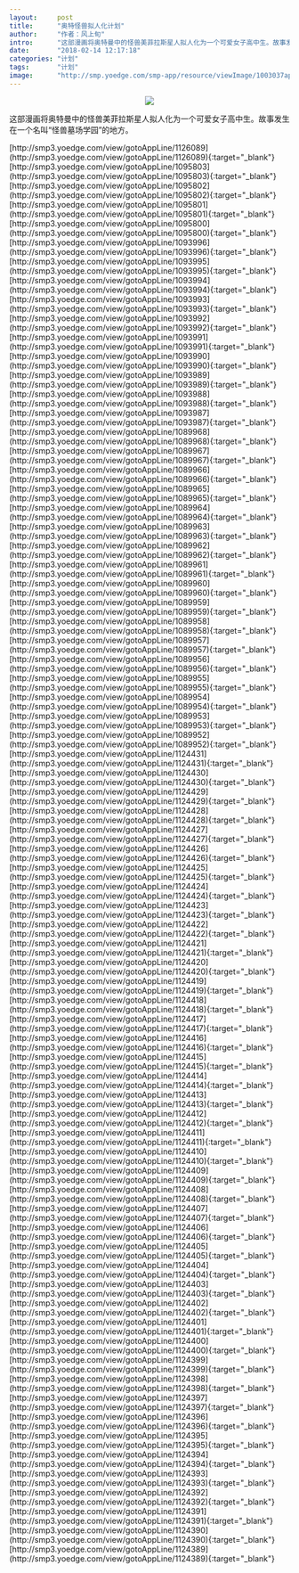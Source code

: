 ```yaml
---
layout:     post
title:      "奥特怪兽拟人化计划"
author:     "作者：风上旬"
intro:      "这部漫画将奥特曼中的怪兽美菲拉斯星人拟人化为一个可爱女子高中生。故事发生在一个名叫“怪兽墓场学园”的地方。"
date:       "2018-02-14 12:17:18"
categories: "计划"
tags:       "计划"
image:      "http://smp.yoedge.com/smp-app/resource/viewImage/1003037appline.png"
---
```

<div style="text-align: center">
<p><img src="http://smp.yoedge.com/smp-app/resource/viewImage/1003037appline.png"/></p>
</div>
<p class="post-meta">
<span>这部漫画将奥特曼中的怪兽美菲拉斯星人拟人化为一个可爱女子高中生。故事发生在一个名叫“怪兽墓场学园”的地方。</span>
</p>
[http://smp3.yoedge.com/view/gotoAppLine/1126089](http://smp3.yoedge.com/view/gotoAppLine/1126089){:target="_blank"}
[http://smp3.yoedge.com/view/gotoAppLine/1095803](http://smp3.yoedge.com/view/gotoAppLine/1095803){:target="_blank"}
[http://smp3.yoedge.com/view/gotoAppLine/1095802](http://smp3.yoedge.com/view/gotoAppLine/1095802){:target="_blank"}
[http://smp3.yoedge.com/view/gotoAppLine/1095801](http://smp3.yoedge.com/view/gotoAppLine/1095801){:target="_blank"}
[http://smp3.yoedge.com/view/gotoAppLine/1095800](http://smp3.yoedge.com/view/gotoAppLine/1095800){:target="_blank"}
[http://smp3.yoedge.com/view/gotoAppLine/1093996](http://smp3.yoedge.com/view/gotoAppLine/1093996){:target="_blank"}
[http://smp3.yoedge.com/view/gotoAppLine/1093995](http://smp3.yoedge.com/view/gotoAppLine/1093995){:target="_blank"}
[http://smp3.yoedge.com/view/gotoAppLine/1093994](http://smp3.yoedge.com/view/gotoAppLine/1093994){:target="_blank"}
[http://smp3.yoedge.com/view/gotoAppLine/1093993](http://smp3.yoedge.com/view/gotoAppLine/1093993){:target="_blank"}
[http://smp3.yoedge.com/view/gotoAppLine/1093992](http://smp3.yoedge.com/view/gotoAppLine/1093992){:target="_blank"}
[http://smp3.yoedge.com/view/gotoAppLine/1093991](http://smp3.yoedge.com/view/gotoAppLine/1093991){:target="_blank"}
[http://smp3.yoedge.com/view/gotoAppLine/1093990](http://smp3.yoedge.com/view/gotoAppLine/1093990){:target="_blank"}
[http://smp3.yoedge.com/view/gotoAppLine/1093989](http://smp3.yoedge.com/view/gotoAppLine/1093989){:target="_blank"}
[http://smp3.yoedge.com/view/gotoAppLine/1093988](http://smp3.yoedge.com/view/gotoAppLine/1093988){:target="_blank"}
[http://smp3.yoedge.com/view/gotoAppLine/1093987](http://smp3.yoedge.com/view/gotoAppLine/1093987){:target="_blank"}
[http://smp3.yoedge.com/view/gotoAppLine/1089968](http://smp3.yoedge.com/view/gotoAppLine/1089968){:target="_blank"}
[http://smp3.yoedge.com/view/gotoAppLine/1089967](http://smp3.yoedge.com/view/gotoAppLine/1089967){:target="_blank"}
[http://smp3.yoedge.com/view/gotoAppLine/1089966](http://smp3.yoedge.com/view/gotoAppLine/1089966){:target="_blank"}
[http://smp3.yoedge.com/view/gotoAppLine/1089965](http://smp3.yoedge.com/view/gotoAppLine/1089965){:target="_blank"}
[http://smp3.yoedge.com/view/gotoAppLine/1089964](http://smp3.yoedge.com/view/gotoAppLine/1089964){:target="_blank"}
[http://smp3.yoedge.com/view/gotoAppLine/1089963](http://smp3.yoedge.com/view/gotoAppLine/1089963){:target="_blank"}
[http://smp3.yoedge.com/view/gotoAppLine/1089962](http://smp3.yoedge.com/view/gotoAppLine/1089962){:target="_blank"}
[http://smp3.yoedge.com/view/gotoAppLine/1089961](http://smp3.yoedge.com/view/gotoAppLine/1089961){:target="_blank"}
[http://smp3.yoedge.com/view/gotoAppLine/1089960](http://smp3.yoedge.com/view/gotoAppLine/1089960){:target="_blank"}
[http://smp3.yoedge.com/view/gotoAppLine/1089959](http://smp3.yoedge.com/view/gotoAppLine/1089959){:target="_blank"}
[http://smp3.yoedge.com/view/gotoAppLine/1089958](http://smp3.yoedge.com/view/gotoAppLine/1089958){:target="_blank"}
[http://smp3.yoedge.com/view/gotoAppLine/1089957](http://smp3.yoedge.com/view/gotoAppLine/1089957){:target="_blank"}
[http://smp3.yoedge.com/view/gotoAppLine/1089956](http://smp3.yoedge.com/view/gotoAppLine/1089956){:target="_blank"}
[http://smp3.yoedge.com/view/gotoAppLine/1089955](http://smp3.yoedge.com/view/gotoAppLine/1089955){:target="_blank"}
[http://smp3.yoedge.com/view/gotoAppLine/1089954](http://smp3.yoedge.com/view/gotoAppLine/1089954){:target="_blank"}
[http://smp3.yoedge.com/view/gotoAppLine/1089953](http://smp3.yoedge.com/view/gotoAppLine/1089953){:target="_blank"}
[http://smp3.yoedge.com/view/gotoAppLine/1089952](http://smp3.yoedge.com/view/gotoAppLine/1089952){:target="_blank"}
[http://smp3.yoedge.com/view/gotoAppLine/1124431](http://smp3.yoedge.com/view/gotoAppLine/1124431){:target="_blank"}
[http://smp3.yoedge.com/view/gotoAppLine/1124430](http://smp3.yoedge.com/view/gotoAppLine/1124430){:target="_blank"}
[http://smp3.yoedge.com/view/gotoAppLine/1124429](http://smp3.yoedge.com/view/gotoAppLine/1124429){:target="_blank"}
[http://smp3.yoedge.com/view/gotoAppLine/1124428](http://smp3.yoedge.com/view/gotoAppLine/1124428){:target="_blank"}
[http://smp3.yoedge.com/view/gotoAppLine/1124427](http://smp3.yoedge.com/view/gotoAppLine/1124427){:target="_blank"}
[http://smp3.yoedge.com/view/gotoAppLine/1124426](http://smp3.yoedge.com/view/gotoAppLine/1124426){:target="_blank"}
[http://smp3.yoedge.com/view/gotoAppLine/1124425](http://smp3.yoedge.com/view/gotoAppLine/1124425){:target="_blank"}
[http://smp3.yoedge.com/view/gotoAppLine/1124424](http://smp3.yoedge.com/view/gotoAppLine/1124424){:target="_blank"}
[http://smp3.yoedge.com/view/gotoAppLine/1124423](http://smp3.yoedge.com/view/gotoAppLine/1124423){:target="_blank"}
[http://smp3.yoedge.com/view/gotoAppLine/1124422](http://smp3.yoedge.com/view/gotoAppLine/1124422){:target="_blank"}
[http://smp3.yoedge.com/view/gotoAppLine/1124421](http://smp3.yoedge.com/view/gotoAppLine/1124421){:target="_blank"}
[http://smp3.yoedge.com/view/gotoAppLine/1124420](http://smp3.yoedge.com/view/gotoAppLine/1124420){:target="_blank"}
[http://smp3.yoedge.com/view/gotoAppLine/1124419](http://smp3.yoedge.com/view/gotoAppLine/1124419){:target="_blank"}
[http://smp3.yoedge.com/view/gotoAppLine/1124418](http://smp3.yoedge.com/view/gotoAppLine/1124418){:target="_blank"}
[http://smp3.yoedge.com/view/gotoAppLine/1124417](http://smp3.yoedge.com/view/gotoAppLine/1124417){:target="_blank"}
[http://smp3.yoedge.com/view/gotoAppLine/1124416](http://smp3.yoedge.com/view/gotoAppLine/1124416){:target="_blank"}
[http://smp3.yoedge.com/view/gotoAppLine/1124415](http://smp3.yoedge.com/view/gotoAppLine/1124415){:target="_blank"}
[http://smp3.yoedge.com/view/gotoAppLine/1124414](http://smp3.yoedge.com/view/gotoAppLine/1124414){:target="_blank"}
[http://smp3.yoedge.com/view/gotoAppLine/1124413](http://smp3.yoedge.com/view/gotoAppLine/1124413){:target="_blank"}
[http://smp3.yoedge.com/view/gotoAppLine/1124412](http://smp3.yoedge.com/view/gotoAppLine/1124412){:target="_blank"}
[http://smp3.yoedge.com/view/gotoAppLine/1124411](http://smp3.yoedge.com/view/gotoAppLine/1124411){:target="_blank"}
[http://smp3.yoedge.com/view/gotoAppLine/1124410](http://smp3.yoedge.com/view/gotoAppLine/1124410){:target="_blank"}
[http://smp3.yoedge.com/view/gotoAppLine/1124409](http://smp3.yoedge.com/view/gotoAppLine/1124409){:target="_blank"}
[http://smp3.yoedge.com/view/gotoAppLine/1124408](http://smp3.yoedge.com/view/gotoAppLine/1124408){:target="_blank"}
[http://smp3.yoedge.com/view/gotoAppLine/1124407](http://smp3.yoedge.com/view/gotoAppLine/1124407){:target="_blank"}
[http://smp3.yoedge.com/view/gotoAppLine/1124406](http://smp3.yoedge.com/view/gotoAppLine/1124406){:target="_blank"}
[http://smp3.yoedge.com/view/gotoAppLine/1124405](http://smp3.yoedge.com/view/gotoAppLine/1124405){:target="_blank"}
[http://smp3.yoedge.com/view/gotoAppLine/1124404](http://smp3.yoedge.com/view/gotoAppLine/1124404){:target="_blank"}
[http://smp3.yoedge.com/view/gotoAppLine/1124403](http://smp3.yoedge.com/view/gotoAppLine/1124403){:target="_blank"}
[http://smp3.yoedge.com/view/gotoAppLine/1124402](http://smp3.yoedge.com/view/gotoAppLine/1124402){:target="_blank"}
[http://smp3.yoedge.com/view/gotoAppLine/1124401](http://smp3.yoedge.com/view/gotoAppLine/1124401){:target="_blank"}
[http://smp3.yoedge.com/view/gotoAppLine/1124400](http://smp3.yoedge.com/view/gotoAppLine/1124400){:target="_blank"}
[http://smp3.yoedge.com/view/gotoAppLine/1124399](http://smp3.yoedge.com/view/gotoAppLine/1124399){:target="_blank"}
[http://smp3.yoedge.com/view/gotoAppLine/1124398](http://smp3.yoedge.com/view/gotoAppLine/1124398){:target="_blank"}
[http://smp3.yoedge.com/view/gotoAppLine/1124397](http://smp3.yoedge.com/view/gotoAppLine/1124397){:target="_blank"}
[http://smp3.yoedge.com/view/gotoAppLine/1124396](http://smp3.yoedge.com/view/gotoAppLine/1124396){:target="_blank"}
[http://smp3.yoedge.com/view/gotoAppLine/1124395](http://smp3.yoedge.com/view/gotoAppLine/1124395){:target="_blank"}
[http://smp3.yoedge.com/view/gotoAppLine/1124394](http://smp3.yoedge.com/view/gotoAppLine/1124394){:target="_blank"}
[http://smp3.yoedge.com/view/gotoAppLine/1124393](http://smp3.yoedge.com/view/gotoAppLine/1124393){:target="_blank"}
[http://smp3.yoedge.com/view/gotoAppLine/1124392](http://smp3.yoedge.com/view/gotoAppLine/1124392){:target="_blank"}
[http://smp3.yoedge.com/view/gotoAppLine/1124391](http://smp3.yoedge.com/view/gotoAppLine/1124391){:target="_blank"}
[http://smp3.yoedge.com/view/gotoAppLine/1124390](http://smp3.yoedge.com/view/gotoAppLine/1124390){:target="_blank"}
[http://smp3.yoedge.com/view/gotoAppLine/1124389](http://smp3.yoedge.com/view/gotoAppLine/1124389){:target="_blank"}


